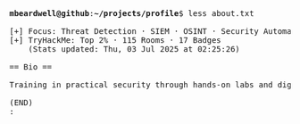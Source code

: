 <pre>

<strong>mbeardwell@github</strong>:<strong>~/projects/profile</strong>$ less about.txt

[+] Focus: Threat Detection · SIEM · OSINT · Security Automation
[+] TryHackMe: Top 2% · 115 Rooms · 17 Badges
    (Stats updated: Thu, 03 Jul 2025 at 02:25:26)

== Bio ==

Training in practical security through hands-on labs and digital investigations.

(END)
:
</pre>

